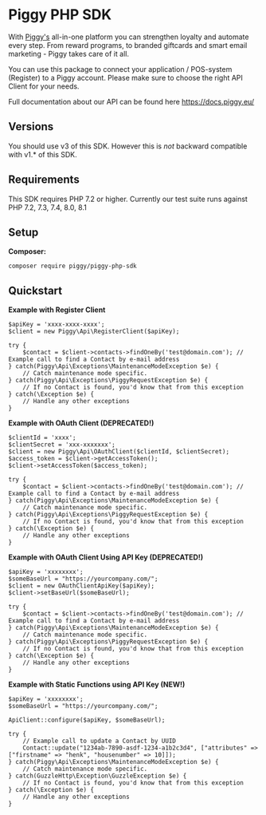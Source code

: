 
# Piggy PHP SDK #  
With [Piggy's](https://www.piggy.eu/) all-in-one platform you can strengthen loyalty and automate every step. From reward programs, to branded giftcards and smart email marketing - Piggy takes care of it all.

You can use this package to connect your application / POS-system (Register) to a Piggy account. Please make sure to choose the right API Client for your needs.

Full documentation about our API can be found here https://docs.piggy.eu/

## Versions

You should use v3 of this SDK. However this is *not* backward compatible with v1.* of this SDK. 

## Requirements

This SDK requires PHP 7.2 or higher.
Currently our test suite runs against PHP 7.2, 7.3, 7.4, 8.0, 8.1

## Setup ##  

**Composer:**
```
composer require piggy/piggy-php-sdk
```

## Quickstart ##  

**Example with Register Client**  
```
$apiKey = 'xxxx-xxxx-xxxx';  
$client = new Piggy\Api\RegisterClient($apiKey);

try {
    $contact = $client->contacts->findOneBy('test@domain.com'); // Example call to find a Contact by e-mail address
} catch(Piggy\Api\Exceptions\MaintenanceModeException $e) {
    // Catch maintenance mode specific.
} catch(Piggy\Api\Exceptions\PiggyRequestException $e) {
    // If no Contact is found, you'd know that from this exception
} catch(\Exception $e) {
    // Handle any other exceptions 
}

```

**Example with OAuth Client (DEPRECATED!)**  
```
$clientId = 'xxxx';
$clientSecret = 'xxx-xxxxxxx';    
$client = new Piggy\Api\OAuthClient($clientId, $clientSecret);  
$access_token = $client->getAccessToken();      
$client->setAccessToken($access_token);

try {
    $contact = $client->contacts->findOneBy('test@domain.com'); // Example call to find a Contact by e-mail address
} catch(Piggy\Api\Exceptions\MaintenanceModeException $e) {
    // Catch maintenance mode specific.
} catch(Piggy\Api\Exceptions\PiggyRequestException $e) {
    // If no Contact is found, you'd know that from this exception
} catch(\Exception $e) {
    // Handle any other exceptions 
}
```

**Example with OAuth Client Using API Key (DEPRECATED!)**
```
$apiKey = 'xxxxxxxx';
$someBaseUrl = "https://yourcompany.com/";
$client = new OAuthClientApiKey($apiKey);
$client->setBaseUrl($someBaseUrl);

try {
    $contact = $client->contacts->findOneBy('test@domain.com'); // Example call to find a Contact by e-mail address
} catch(Piggy\Api\Exceptions\MaintenanceModeException $e) {
    // Catch maintenance mode specific.
} catch(Piggy\Api\Exceptions\PiggyRequestException $e) {
    // If no Contact is found, you'd know that from this exception
} catch(\Exception $e) {
    // Handle any other exceptions 
}
```

**Example with Static Functions using API Key (NEW!)**
```
$apiKey = 'xxxxxxxx';
$someBaseUrl = "https://yourcompany.com/";

ApiClient::configure($apiKey, $someBaseUrl);

try {
    // Example call to update a Contact by UUID
    Contact::update("1234ab-7890-asdf-1234-a1b2c3d4", ["attributes" => ["firstname" => "henk", "housenumber" => 10]]);
} catch(Piggy\Api\Exceptions\MaintenanceModeException $e) {
    // Catch maintenance mode specific.
} catch(GuzzleHttp\Exception\GuzzleException $e) {
    // If no Contact is found, you'd know that from this exception
} catch(\Exception $e) {
    // Handle any other exceptions 
}
```
